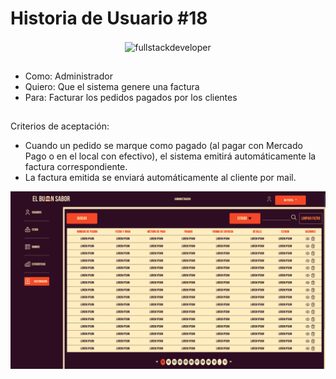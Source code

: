 # Historia de Usuario #18
  
<p align="center">
    <img
    src="https://media.giphy.com/media/scZPhLqaVOM1qG4lT9/giphy.gif"
    alt="fullstackdeveloper"
    width="300px"
    height="300px"
    align="center"
/>
</p>

## 

* Como: Administrador
* Quiero: Que el sistema genere una factura
* Para: Facturar los pedidos pagados por los clientes

##

Criterios de aceptación:
*	Cuando un pedido se marque como pagado (al pagar con Mercado Pago o en el local con efectivo), el sistema emitirá automáticamente la factura correspondiente.
*	La factura emitida se enviará automáticamente al cliente por mail.

![image](https://github.com/DarioLopez18/DesarrolloDeSoftware-2023-ElBuenSabor/blob/HU18/HU18.png)
